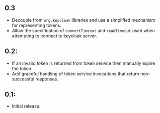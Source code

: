 ## 0.3

* Decouple from `org.keycloak` libraries and use a simplified mechanism for representing tokens.
* Allow the specification of `connectTimeout` and `readTimeout` used when attempting to connect to keycloak server.

## 0.2:

* If an invalid token is returned from token service then manually expire the token.
* Add graceful handling of token service invocations that return non-successful responses.

## 0.1:

* Initial release.

